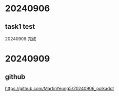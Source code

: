 # 20240906
## task1 test
20240906 完成

# 20240909

## github
https://github.com/MartinYeung5/20240906_polkadot
